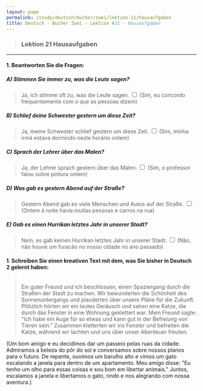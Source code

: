 ```yaml
---
layout: page
permalink: /study/deutsch/bucher/zwei/lektion-21/hausaufgaben
title: Deutsch - Bucher Zwei - Lektion #21 - Hausaufgaben
---
```


> ### Lektion 21 **Hausaufgaben**

---

#### 1. Beantworten Sie die Fragen:

##### A) Stimmen Sie immer zu, was die Leute sagen?
> Ja, ich stimme oft zu, was die Leute sagen. <input type="checkbox" />
(Sim, eu concordo frequentemente com o que as pessoas dizem)

##### B) Schlief deine Schwester gestern um diese Zeit?
> Ja, meine Schwester schlief gestern um diese Zeit. <input type="checkbox" />
(Sim, minha irmã estava dormindo neste horário ontem)

##### C) Sprach der Lehrer über das Malen?
> Ja, der Lehrer sprach gestern über das Malen. <input type="checkbox" />
(Sim, o professor falou sobre pintura ontem)

##### D) Was gab es gestern Abend auf der Straße?
> Gestern Abend gab es viele Menschen und Autos auf der Straße. <input type="checkbox" />
(Ontem à noite havia muitas pessoas e carros na rua)

##### E) Gab es einen Hurrikan letztes Jahr in unserer Stadt?
> Nein, es gab keinen Hurrikan letztes Jahr in unserer Stadt. <input type="checkbox" />
(Não, não houve um furacão no nosso cidade no ano passado)

#### 1. Schreiben Sie einen kreativen Text mit dem, was Sie bisher in Deutsch 2 gelernt haben:

> \
> Ein guter Freund und ich beschlossen, einen Spaziergang durch die Straßen der Stadt zu machen. Wir bewunderten die Schönheit des Sonnenuntergangs und plauderten über unsere Pläne für die Zukunft. Plötzlich hörten wir ein lautes Geräusch und sahen eine Katze, die durch das Fenster in eine Wohnung geklettert war. Mein Freund sagte: "Ich habe ein Auge für so etwas und kann gut in der Befreiung von Tieren sein." Zusammen kletterten wir ins Fenster und befreiten die Katze, während wir lachten und uns über unser Abenteuer freuten.

(Um bom amigo e eu decidimos dar um passeio pelas ruas da cidade. Admiramos a beleza do pôr do sol e conversamos sobre nossos planos para o futuro. De repente, ouvimos um barulho alto e vimos um gato escalando a janela para dentro de um apartamento. Meu amigo disse: "Eu tenho um olho para essas coisas e sou bom em libertar animais." Juntos, escalamos a janela e libertamos o gato, rindo e nos alegrando com nossa aventura.)